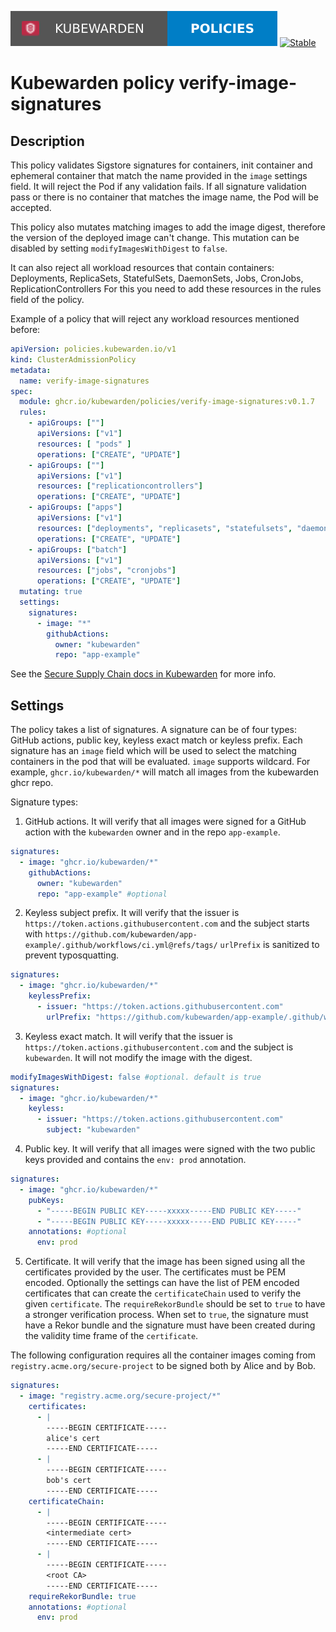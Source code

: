 [![Kubewarden Policy Repository](https://github.com/kubewarden/community/blob/main/badges/kubewarden-policies.svg)](https://github.com/kubewarden/community/blob/main/REPOSITORIES.md#policy-scope)
[![Stable](https://img.shields.io/badge/status-stable-brightgreen?style=for-the-badge)](https://github.com/kubewarden/community/blob/main/REPOSITORIES.md#stable)

# Kubewarden policy verify-image-signatures

## Description

This policy validates Sigstore signatures for containers, init container and ephemeral container that match the name provided
in the `image` settings field. It will reject the Pod if any validation fails.
If all signature validation pass or there is no container that matches the image name, the Pod will be accepted.

This policy also mutates matching images to add the image digest, therefore the version of the deployed image can't change.
This mutation can be disabled by setting `modifyImagesWithDigest` to `false`.

It can also reject all workload resources that contain containers: Deployments, ReplicaSets, StatefulSets, DaemonSets, Jobs, CronJobs, ReplicationControllers
For this you need to add these resources in the rules field of the policy.

Example of a policy that will reject any workload resources mentioned before:

```yaml
apiVersion: policies.kubewarden.io/v1
kind: ClusterAdmissionPolicy
metadata:
  name: verify-image-signatures
spec:
  module: ghcr.io/kubewarden/policies/verify-image-signatures:v0.1.7
  rules:
    - apiGroups: [""]
      apiVersions: ["v1"]
      resources: [ "pods" ]
      operations: ["CREATE", "UPDATE"]
    - apiGroups: [""]
      apiVersions: ["v1"]
      resources: ["replicationcontrollers"]
      operations: ["CREATE", "UPDATE"]
    - apiGroups: ["apps"]
      apiVersions: ["v1"]
      resources: ["deployments", "replicasets", "statefulsets", "daemonsets"]
      operations: ["CREATE", "UPDATE"]
    - apiGroups: ["batch"]
      apiVersions: ["v1"]
      resources: ["jobs", "cronjobs"]
      operations: ["CREATE", "UPDATE"]
  mutating: true
  settings:
    signatures:
      - image: "*"
        githubActions:
          owner: "kubewarden"
          repo: "app-example"
```

See the [Secure Supply Chain docs in Kubewarden](https://docs.kubewarden.io/distributing-policies/secure-supply-chain) for more info.

## Settings

The policy takes a list of signatures. A signature can be of four types: GitHub actions, public key, keyless exact match or keyless prefix. Each signature
has an `image` field which will be used to select the matching containers in the pod that will be evaluated.
`image` supports wildcard. For example, `ghcr.io/kubewarden/*` will match all images from the kubewarden ghcr repo.

Signature types:

1. GitHub actions. It will verify that all images were signed for a GitHub action with the `kubewarden` owner and in the repo `app-example`.

```yaml
signatures:
  - image: "ghcr.io/kubewarden/*"
    githubActions:
      owner: "kubewarden"
      repo: "app-example" #optional
```

2. Keyless subject prefix. It will verify that the issuer is `https://token.actions.githubusercontent.com` and the subject starts with `https://github.com/kubewarden/app-example/.github/workflows/ci.yml@refs/tags/`
   `urlPrefix` is sanitized to prevent typosquatting.

```yaml
signatures:
  - image: "ghcr.io/kubewarden/*"
    keylessPrefix:
      - issuer: "https://token.actions.githubusercontent.com"
        urlPrefix: "https://github.com/kubewarden/app-example/.github/workflows/ci.yml@refs/tags/"
```

3. Keyless exact match. It will verify that the issuer is `https://token.actions.githubusercontent.com` and the subject is `kubewarden`. It will not modify the image with the digest.

```yaml
modifyImagesWithDigest: false #optional. default is true
signatures:
  - image: "ghcr.io/kubewarden/*"
    keyless:
      - issuer: "https://token.actions.githubusercontent.com"
        subject: "kubewarden"
```

4. Public key. It will verify that all images were signed with the two public keys provided and contains the `env: prod` annotation.

```yaml
signatures:
  - image: "ghcr.io/kubewarden/*"
    pubKeys:
      - "-----BEGIN PUBLIC KEY-----xxxxx-----END PUBLIC KEY-----"
      - "-----BEGIN PUBLIC KEY-----xxxxx-----END PUBLIC KEY-----"
    annotations: #optional
      env: prod
```

5. Certificate. It will verify that the image has been signed using all the
   certificates provided by the user.
   The certificates must be PEM encoded. Optionally the settings can have
   the list of PEM encoded certificates that can create the `certificateChain`
   used to verify the given `certificate`.
   The `requireRekorBundle` should be set to `true` to have a stronger
   verification process. When set to `true`, the signature must have a Rekor
   bundle and the signature must have been created during the validity
   time frame of the `certificate`.

The following configuration requires all the container images coming from
`registry.acme.org/secure-project` to be signed both by Alice and by Bob.

```yaml
signatures:
  - image: "registry.acme.org/secure-project/*"
    certificates:
      - |
        -----BEGIN CERTIFICATE-----
        alice's cert
        -----END CERTIFICATE-----
      - |
        -----BEGIN CERTIFICATE-----
        bob's cert
        -----END CERTIFICATE-----
    certificateChain:
      - |
        -----BEGIN CERTIFICATE-----
        <intermediate cert>
        -----END CERTIFICATE-----
      - |
        -----BEGIN CERTIFICATE-----
        <root CA>
        -----END CERTIFICATE-----
    requireRekorBundle: true
    annotations: #optional
      env: prod
```
